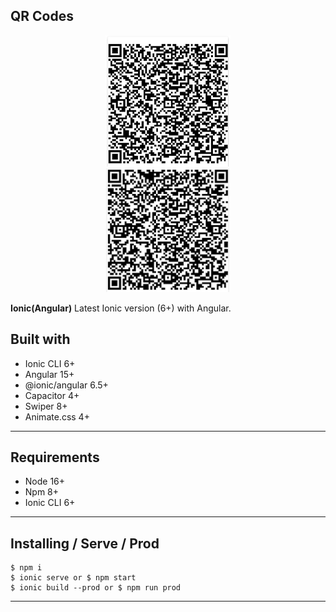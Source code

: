 ## QR Codes
<div align="center">
  <img src="https://github.com/setoba1192/bank-app-test/blob/master/images/QR-CODE-1.jpeg" width="200"/>
</div>

<div align="center">
  <img src="https://github.com/setoba1192/bank-app-test/blob/master/images/QR-CODE-2.jpeg" width="200"/>
</div>

**Ionic(Angular)** Latest Ionic version (6+) with Angular.

## Built with
* Ionic CLI 6+
* Angular 15+
* @ionic/angular 6.5+
* Capacitor 4+
* Swiper 8+
* Animate.css 4+
---

## Requirements
* Node 16+
* Npm 8+
* Ionic CLI 6+

---

## Installing / Serve / Prod
```
$ npm i
$ ionic serve or $ npm start
$ ionic build --prod or $ npm run prod
```

---

